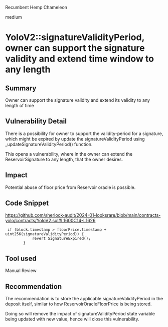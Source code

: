 Recumbent Hemp Chameleon

medium

# YoloV2::signatureValidityPeriod, owner can support the signature validity and extend time window to any length

## Summary
Owner can support the signature validity and extend its validity to any length of time 

## Vulnerability Detail
There is a possibility for owner to support the validity-period for a signature, which might be expired by update the signatureValidityPeriod using _updateSignatureValidityPeriod() function.

This opens a vulnerability, where in the owner can extend the ReservoirSignature to any length, that the  owner desires.

## Impact
Potential abuse of floor price from Reservoir oracle is possible.

## Code Snippet
https://github.com/sherlock-audit/2024-01-looksrare/blob/main/contracts-yolo/contracts/YoloV2.sol#L1600C14-L1626

```solidity
 if (block.timestamp > floorPrice.timestamp + uint256(signatureValidityPeriod)) {
            revert SignatureExpired();
        }
```

## Tool used

Manual Review

## Recommendation
The recommendation is to store the applicable signatureValidityPeriod in the deposit itself, similar to how ReservoirOracleFloorPrice is being stored.

Doing so will remove the impact of signatureValidityPeriod state variable being updated with new value, hence will close this vulnerability.

